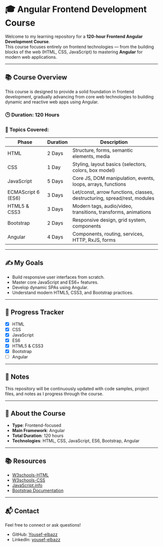 # 🎓 Angular Frontend Development Course

Welcome to my learning repository for a **120-hour Frontend Angular Development Course**.  
This course focuses entirely on frontend technologies — from the building blocks of the web (HTML, CSS, JavaScript) to mastering **Angular** for modern web applications.

---

## 📚 Course Overview

This course is designed to provide a solid foundation in frontend development, gradually advancing from core web technologies to building dynamic and reactive web apps using Angular.

### 🕒 Duration: 120 Hours  
### 🧠 Topics Covered:

| Phase                 | Duration | Description                                                                 |
|-----------------------|----------|-----------------------------------------------------------------------------|
| HTML                  | 2 Days   | Structure, forms, semantic elements, media                                 |
| CSS                   | 1 Day    | Styling, layout basics (selectors, colors, box model)                      |
| JavaScript            | 5 Days   | Core JS, DOM manipulation, events, loops, arrays, functions                |
| ECMAScript 6 (ES6)    | 3 Days   | Let/const, arrow functions, classes, destructuring, spread/rest, modules   |
| HTML5 & CSS3          | 3 Days   | Modern tags, audio/video, transitions, transforms, animations              |
| Bootstrap             | 2 Days   | Responsive design, grid system, components                                 |
| Angular               | 4 Days   | Components, routing, services, HTTP, RxJS, forms                           |

---

## ✍️ My Goals

- Build responsive user interfaces from scratch.  
- Master core JavaScript and ES6+ features.  
- Develop dynamic SPAs using Angular.  
- Understand modern HTML5, CSS3, and Bootstrap practices.

---

## 🚧 Progress Tracker

- [x] HTML  
- [x] CSS  
- [x] JavaScript  
- [x] ES6  
- [x] HTML5 & CSS3  
- [x] Bootstrap  
- [ ] Angular

---

## 📌 Notes

This repository will be continuously updated with code samples, project files, and notes as I progress through the course.

---

## 🔗 About the Course

- **Type**: Frontend-focused  
- **Main Framework**: Angular  
- **Total Duration**: 120 hours  
- **Technologies**: HTML, CSS, JavaScript, ES6, Bootstrap, Angular

---

## 📚 Resources

- [W3schools-HTML](https://www.w3schools.com/html/)
- [W3schools-CSS](https://www.w3schools.com/css/)
- [JavaScript.info](https://javascript.info/)
- [Bootstrap Documentation](https://getbootstrap.com/docs/4.1/getting-started/introduction/)

---

## 📬 Contact

Feel free to connect or ask questions!

- GitHub: [Yousef-elbazz](https://github.com/Yousef-elbazz/)  
- LinkedIn: [yousef-elbazz](https://www.linkedin.com/in/yousef-elbazz/)
